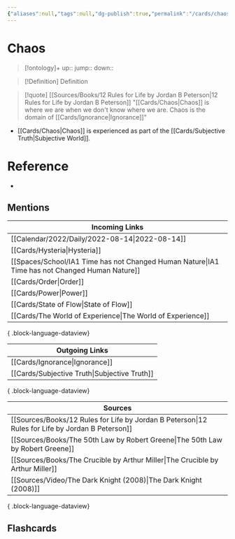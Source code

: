 ```yaml
---
{"aliases":null,"tags":null,"dg-publish":true,"permalink":"/cards/chaos/","dgPassFrontmatter":true}
---
```


# Chaos

> [!ontology]+
> up:: 
> jump:: 
> down:: 

> [!Definition] Definition

> [!quote] [[Sources/Books/12 Rules for Life by Jordan B Peterson\|12 Rules for Life by Jordan B Peterson]]
> "[[Cards/Chaos\|Chaos]] is where we are when we don't know where we are. Chaos is the domain of [[Cards/Ignorance\|Ignorance]]"

- [[Cards/Chaos\|Chaos]] is experienced as part of the [[Cards/Subjective Truth\|Subjective World]].

# Reference

- 

## Mentions

| Incoming Links                                                                                    |
| ------------------------------------------------------------------------------------------------- |
| [[Calendar/2022/Daily/2022-08-14\|2022-08-14]]                                                 |
| [[Cards/Hysteria\|Hysteria]]                                                                   |
| [[Spaces/School/IA1 Time has not Changed Human Nature\|IA1 Time has not Changed Human Nature]] |
| [[Cards/Order\|Order]]                                                                         |
| [[Cards/Power\|Power]]                                                                         |
| [[Cards/State of Flow\|State of Flow]]                                                         |
| [[Cards/The World of Experience\|The World of Experience]]                                     |

{ .block-language-dataview}

| Outgoing Links                                  |
| ----------------------------------------------- |
| [[Cards/Ignorance\|Ignorance]]               |
| [[Cards/Subjective Truth\|Subjective Truth]] |

{ .block-language-dataview}

| Sources                                                                                             |
| --------------------------------------------------------------------------------------------------- |
| [[Sources/Books/12 Rules for Life by Jordan B Peterson\|12 Rules for Life by Jordan B Peterson]] |
| [[Sources/Books/The 50th Law by Robert Greene\|The 50th Law by Robert Greene]]                   |
| [[Sources/Books/The Crucible by Arthur Miller\|The Crucible by Arthur Miller]]                   |
| [[Sources/Video/The Dark Knight (2008)\|The Dark Knight (2008)]]                                 |

{ .block-language-dataview}

## Flashcards
